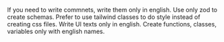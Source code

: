 If you need to write commnets, write them only in english.
Use only zod to create schemas.
Prefer to use tailwind classes to do style instead of creating css files.
Write UI texts only in english.
Create functions, classes, variables only with english names.